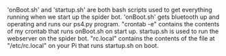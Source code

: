 'onBoot.sh' and 'startup.sh' are both bash scripts used to get everything running when we start up the spider bot. 'onBoot.sh' gets bluetooth up and operating and runs our ps4.py program. "crontab -e" contains the contents of my crontab that runs onBoot.sh on start up. startup.sh is used to run the webserver on the spider bot. "rc.local" contains the contents of the file at "/etc/rc.local" on your Pi that runs startup.sh on boot. 
